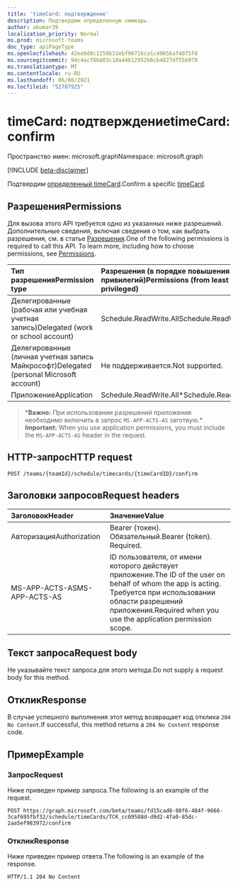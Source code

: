 ```yaml
---
title: 'timeCard: подтверждение'
description: Подтвердим определенную химкарь.
author: akumar39
localization_priority: Normal
ms.prod: microsoft-teams
doc_type: apiPageType
ms.openlocfilehash: 42ee0d8c1259b31ebf96716ca1c49656af4075f8
ms.sourcegitcommit: 94c4acf8bd03c10a44b12952b6cb4827df55b978
ms.translationtype: MT
ms.contentlocale: ru-RU
ms.lasthandoff: 06/06/2021
ms.locfileid: "52787925"
---
```

# <a name="timecard-confirm"></a><span data-ttu-id="0f2fe-103">timeCard: подтверждение</span><span class="sxs-lookup"><span data-stu-id="0f2fe-103">timeCard: confirm</span></span>

<span data-ttu-id="0f2fe-104">Пространство имен: microsoft.graph</span><span class="sxs-lookup"><span data-stu-id="0f2fe-104">Namespace: microsoft.graph</span></span>

[!INCLUDE [beta-disclaimer](../../includes/beta-disclaimer.md)]

<span data-ttu-id="0f2fe-105">Подтвердим [определенный timeCard](../resources/timeCard.md).</span><span class="sxs-lookup"><span data-stu-id="0f2fe-105">Confirm a specific [timeCard](../resources/timeCard.md).</span></span>

## <a name="permissions"></a><span data-ttu-id="0f2fe-106">Разрешения</span><span class="sxs-lookup"><span data-stu-id="0f2fe-106">Permissions</span></span>

<span data-ttu-id="0f2fe-p101">Для вызова этого API требуется одно из указанных ниже разрешений. Дополнительные сведения, включая сведения о том, как выбрать разрешения, см. в статье [Разрешения](/graph/permissions-reference).</span><span class="sxs-lookup"><span data-stu-id="0f2fe-p101">One of the following permissions is required to call this API. To learn more, including how to choose permissions, see [Permissions](/graph/permissions-reference).</span></span>

|<span data-ttu-id="0f2fe-109">Тип разрешения</span><span class="sxs-lookup"><span data-stu-id="0f2fe-109">Permission type</span></span>      | <span data-ttu-id="0f2fe-110">Разрешения (в порядке повышения привилегий)</span><span class="sxs-lookup"><span data-stu-id="0f2fe-110">Permissions (from least to most privileged)</span></span>              |
|:--------------------|:---------------------------------------------------------|
|<span data-ttu-id="0f2fe-111">Делегированные (рабочая или учебная учетная запись)</span><span class="sxs-lookup"><span data-stu-id="0f2fe-111">Delegated (work or school account)</span></span> | <span data-ttu-id="0f2fe-112">Schedule.ReadWrite.All</span><span class="sxs-lookup"><span data-stu-id="0f2fe-112">Schedule.ReadWrite.All</span></span>    |
|<span data-ttu-id="0f2fe-113">Делегированные (личная учетная запись Майкрософт)</span><span class="sxs-lookup"><span data-stu-id="0f2fe-113">Delegated (personal Microsoft account)</span></span> | <span data-ttu-id="0f2fe-114">Не поддерживается.</span><span class="sxs-lookup"><span data-stu-id="0f2fe-114">Not supported.</span></span>    |
|<span data-ttu-id="0f2fe-115">Приложение</span><span class="sxs-lookup"><span data-stu-id="0f2fe-115">Application</span></span> | <span data-ttu-id="0f2fe-116">Schedule.ReadWrite.All\*</span><span class="sxs-lookup"><span data-stu-id="0f2fe-116">Schedule.ReadWrite.All\*</span></span> |

><span data-ttu-id="0f2fe-117">\***Важно:** При использовании разрешений приложения необходимо включить в запрос `MS-APP-ACTS-AS` заготвую.</span><span class="sxs-lookup"><span data-stu-id="0f2fe-117">\* **Important:** When you use application permissions, you must include the `MS-APP-ACTS-AS` header in the request.</span></span>

## <a name="http-request"></a><span data-ttu-id="0f2fe-118">HTTP-запрос</span><span class="sxs-lookup"><span data-stu-id="0f2fe-118">HTTP request</span></span>

<!-- { "blockType": "ignored" } -->

```http
POST /teams/{teamId}/schedule/timecards/{timeCardID}/confirm
```

## <a name="request-headers"></a><span data-ttu-id="0f2fe-119">Заголовки запросов</span><span class="sxs-lookup"><span data-stu-id="0f2fe-119">Request headers</span></span>

| <span data-ttu-id="0f2fe-120">Заголовок</span><span class="sxs-lookup"><span data-stu-id="0f2fe-120">Header</span></span>       | <span data-ttu-id="0f2fe-121">Значение</span><span class="sxs-lookup"><span data-stu-id="0f2fe-121">Value</span></span> |
|:---------------|:--------|
| <span data-ttu-id="0f2fe-122">Авторизация</span><span class="sxs-lookup"><span data-stu-id="0f2fe-122">Authorization</span></span>  | <span data-ttu-id="0f2fe-p102">Bearer {токен}. Обязательный.</span><span class="sxs-lookup"><span data-stu-id="0f2fe-p102">Bearer {token}. Required.</span></span>  |
| <span data-ttu-id="0f2fe-125">MS-APP-ACTS-AS</span><span class="sxs-lookup"><span data-stu-id="0f2fe-125">MS-APP-ACTS-AS</span></span> | <span data-ttu-id="0f2fe-126">ID пользователя, от имени которого действует приложение.</span><span class="sxs-lookup"><span data-stu-id="0f2fe-126">The ID of the user on behalf of whom the app is acting.</span></span> <span data-ttu-id="0f2fe-127">Требуется при использовании области разрешений приложения.</span><span class="sxs-lookup"><span data-stu-id="0f2fe-127">Required when you use the application permission scope.</span></span> |

## <a name="request-body"></a><span data-ttu-id="0f2fe-128">Текст запроса</span><span class="sxs-lookup"><span data-stu-id="0f2fe-128">Request body</span></span>
<span data-ttu-id="0f2fe-129">Не указывайте текст запроса для этого метода.</span><span class="sxs-lookup"><span data-stu-id="0f2fe-129">Do not supply a request body for this method.</span></span>

## <a name="response"></a><span data-ttu-id="0f2fe-130">Отклик</span><span class="sxs-lookup"><span data-stu-id="0f2fe-130">Response</span></span>

<span data-ttu-id="0f2fe-131">В случае успешного выполнения этот метод возвращает код отклика `204 No Content`.</span><span class="sxs-lookup"><span data-stu-id="0f2fe-131">If successful, this method returns a `204 No Content` response code.</span></span>

## <a name="example"></a><span data-ttu-id="0f2fe-132">Пример</span><span class="sxs-lookup"><span data-stu-id="0f2fe-132">Example</span></span>

### <a name="request"></a><span data-ttu-id="0f2fe-133">Запрос</span><span class="sxs-lookup"><span data-stu-id="0f2fe-133">Request</span></span>
<span data-ttu-id="0f2fe-134">Ниже приведен пример запроса.</span><span class="sxs-lookup"><span data-stu-id="0f2fe-134">The following is an example of the request.</span></span> 

<!-- {
  "blockType": "request",
  "name": "timecard-confirm"
}-->

```http
POST https://graph.microsoft.com/beta/teams/fd15cad8-80f6-484f-9666-3caf695fbf32/schedule/timeCards/TCK_cc09588d-d9d2-4fa0-85dc-2aa5ef983972/confirm
```

### <a name="response"></a><span data-ttu-id="0f2fe-135">Отклик</span><span class="sxs-lookup"><span data-stu-id="0f2fe-135">Response</span></span>

<span data-ttu-id="0f2fe-136">Ниже приведен пример ответа.</span><span class="sxs-lookup"><span data-stu-id="0f2fe-136">The following is an example of the response.</span></span> 

<!-- {
  "blockType": "response",
  "truncated": true
} -->

```http
HTTP/1.1 204 No Content
```

<!-- uuid: 8fcb5dbc-d5aa-4681-8e31-b001d5168d79
2015-10-25 14:57:30 UTC -->
<!--
{
  "type": "#page.annotation",
  "description": "Confirm timecard",
  "keywords": "",
  "section": "documentation",
  "tocPath": "",
  "suppressions": [
  ]
}
-->
